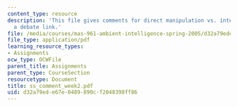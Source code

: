 ```yaml
---
content_type: resource
description: 'This file gives comments for direct manipulation vs. interface agents:
  a debate link.'
file: /media/courses/mas-961-ambient-intelligence-spring-2005/d32a79ede67e0489890cf2048398ff86_ss_comment_week2.pdf
file_type: application/pdf
learning_resource_types:
- Assignments
ocw_type: OCWFile
parent_title: Assignments
parent_type: CourseSection
resourcetype: Document
title: ss_comment_week2.pdf
uid: d32a79ed-e67e-0489-890c-f2048398ff86
---
```

